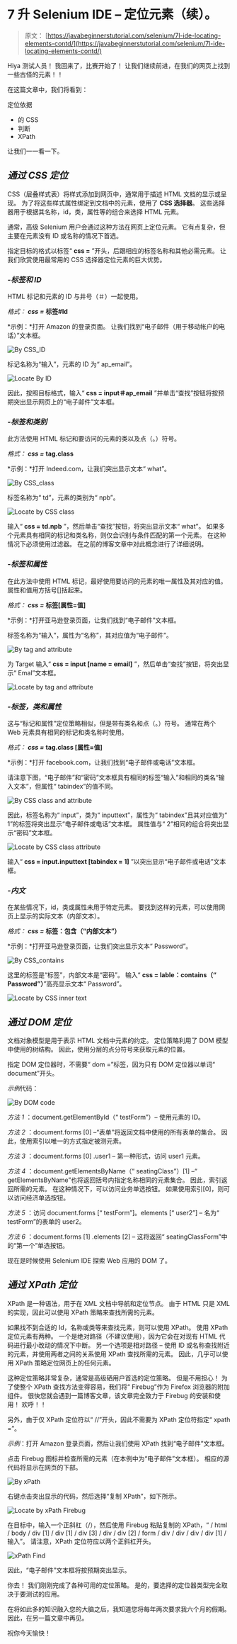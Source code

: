 # 7 升 Selenium IDE – 定位元素（续）。

> 原文： [https://javabeginnerstutorial.com/selenium/7l-ide-locating-elements-contd/](https://javabeginnerstutorial.com/selenium/7l-ide-locating-elements-contd/)

Hiya 测试人员！ 我回来了，比赛开始了！ 让我们继续前进，在我们的网页上找到一些古怪的元素！！

在这篇文章中，我们将看到：

定位依据

*   的 CSS
*   判断
*   XPath

让我们一一看一下。

## *通过 CSS 定位*

CSS（层叠样式表）将样式添加到网页中，通常用于描述 HTML 文档的显示或呈现。 为了将这些样式属性绑定到文档中的元素，使用了 **CSS 选择器**。 这些选择器用于根据其名称，id，类，属性等的组合来选择 HTML 元素。

通常，高级 Selenium 用户会通过这种方法在网页上定位元素。 它有点复杂，但主要在元素没有 ID 或名称的情况下首选。

指定目标的格式以标签“ **css =** ”开头，后跟相应的标签名称和其他必需元素。 让我们欣赏使用最常用的 CSS 选择器定位元素的巨大优势。

### *-标签和 ID*

HTML 标记和元素的 ID 与井号（＃）一起使用。

*格式： **css =*** **标签#Id**

*示例：*打开 Amazon 的登录页面。 让我们找到“电子邮件（用于移动帐户的电话）”文本框。

![By CSS_ID](img/c464d11aaf26bb8a642ead078102cada.png)

标记名称为“输入”，元素的 ID 为“ ap_email”。

![Locate By ID](img/ae412ac5da6398f85bf12437d8386198.png)

因此，按照目标格式，输入“ **css = input＃ap_email** ”并单击“查找”按钮将按预期突出显示网页上的“电子邮件”文本框。

### *-标签和类别*

此方法使用 HTML 标记和要访问的元素的类以及点（。）符号。

*格式： **css =*** **tag.class**

*示例：*打开 Indeed.com，让我们突出显示文本“ what”。

![By CSS_class](img/059d57fec394077516938a88ad66891e.png)

标签名称为“ td”，元素的类别为“ npb”。

![Locate by CSS class](img/fd69091c950a308d526a413f62ae1379.png)

输入“ **css = td.npb** ”，然后单击“查找”按钮，将突出显示文本“ what”。 如果多个元素具有相同的标记和类名称，则仅会识别与条件匹配的第一个元素。 在这种情况下必须使用过滤器。 在之前的博客文章中对此概念进行了详细说明。

### *-标签和属性*

在此方法中使用 HTML 标记，最好使用要访问的元素的唯一属性及其对应的值。 属性和值用方括号[]括起来。

*格式： **css =*** **标签[属性=值]**

*示例：*打开亚马逊登录页面，让我们找到“电子邮件”文本框。

标签名称为“输入”，属性为“名称”，其对应值为“电子邮件”。

![By tag and attribute](img/965ac7926f71a76bcd1b51dfbfe6365e.png)

为 Target 输入“ **css = input [name = email]** ”，然后单击“查找”按钮，将突出显示“ Emal”文本框。

![Locate by tag and attribute](img/f821e0b2c6decc41fe8d7df47958281c.png)

### *-标签，类和属性*

这与“标记和属性”定位策略相似，但是带有类名和点（。）符号。 通常在两个 Web 元素具有相同的标记和类名称时使用。

*格式： **css =*** **tag.class [属性=值]**

*示例：*打开 facebook.com，让我们找到“电子邮件或电话”文本框。

请注意下图，“电子邮件”和“密码”文本框具有相同的标签“输入”和相同的类名“输入文本”，但属性“ tabindex”的值不同。

![By CSS class and attribute](img/b91a4e300322369f101a56dbd3cc0dcd.png)

因此，标签名称为“ input”，类为“ inputtext”，属性为“ tabindex”且其对应值为“ 1”的标签将突出显示“电子邮件或电话”文本框。 属性值与“ 2”相同的组合将突出显示“密码”文本框。

![Locate by CSS class attribute](img/ccf6fbf393e45f21d2e1a63f075ccdb2.png)

输入“ **css = input.inputtext [tabindex = 1]** ”以突出显示“电子邮件或电话”文本框。

### *-内文*

在某些情况下，id，类或属性未用于特定元素。 要找到这样的元素，可以使用网页上显示的实际文本（内部文本）。

*格式： **css =*** **标签：包含（“内部文本”）**

*示例：*打开亚马逊登录页面，让我们突出显示文本“ Password”。

![By CSS_contains](img/fe3e56af63a93f1541859aef29e819ed.png)

这里的标签是“标签”，内部文本是“密码”。 输入“ **css = lable：contains（“ Password”）**”高亮显示文本“ Password”。

![Locate by CSS inner text](img/daebecadefff14630560844a48675eaa.png)

## *通过 DOM 定位*

文档对象模型是用于表示 HTML 文档中元素的约定。 定位策略利用了 DOM 模型中使用的树结构。 因此，使用分层的点分符号来获取元素的位置。

指定 DOM 定位器时，不需要“ dom =”标签，因为只有 DOM 定位器以单词“ document”开头。

*示例*代码：

![By DOM code](img/4451e94cea0e0ce7ff2ee5d23b3bbb79.png)

*方法 1* ：document.getElementById（“ testForm”）– 使用元素的 ID。

*方法 2* ：document.forms [0] –“表单”将返回文档中使用的所有表单的集合。 因此，使用索引以唯一的方式指定被测元素。

*方法 3* ：document.forms [0] .user1 – 第一种形式，访问 user1 元素。

*方法 4* ：document.getElementsByName（“ seatingClass”）[1] –“ getElementsByName”也将返回括号内指定名称相同的元素集合。 因此，索引返回所需的元素。 在这种情况下，可以访问业务单选按钮。 如果使用索引[0]，则可以访问经济单选按钮。

*方法 5* ：访问 document.forms [“ testForm”]。elements [“ user2”] – 名为“ testForm”的表单的 user2。

*方法 6* ：document.forms [1] .elements [2] – 这将返回“ seatingClassForm”中的“第一个”单选按钮。

现在是时候使用 Selenium IDE 探索 Web 应用的 DOM 了。

## *通过 XPath 定位*

XPath 是一种语法，用于在 XML 文档中导航和定位节点。 由于 HTML 只是 XML 的实现，因此可以使用 XPath 策略来查找所需的元素。

如果找不到合适的 Id，名称或类等来查找元素，则可以使用 XPath。 使用 XPath 定位元素有两种。 一个是绝对路径（不建议使用），因为它会在对现有 HTML 代码进行最小改动的情况下中断。 另一个选项是相对路径 – 使用 ID 或名称查找附近的元素，并使用两者之间的关系使用 XPath 查找所需的元素。 因此，几乎可以使用 XPath 策略定位网页上的任何元素。

这种定位策略非常复杂，通常是高级硒用户首选的定位策略。 但是不用担心！ 为了使整个 XPath 查找方法变得容易，我们将“ Firebug”作为 Firefox 浏览器的附加组件。 很快您就会遇到一篇博客文章，该文章完全致力于 Firebug 的安装和使用！ 欢呼！！

另外，由于仅 XPath 定位符以“ //”开头，因此不需要为 XPath 定位符指定“ xpath =”。

*示例*：打开 Amazon 登录页面，然后让我们使用 XPath 找到“电子邮件”文本框。

点击 Firebug 图标并检查所需的元素（在本例中为“电子邮件”文本框）。 相应的源代码将显示在网页的下部。

![By xPath](img/ac45c24ffc9dbff4d1e7409ad7fbd8e1.png)

右键点击突出显示的代码，然后选择“复制 XPath”，如下所示。

![Locate by xPath Firebug](img/e67cf8a260f8319cfa31b5a87907c330.png)

在目标中，输入一个正斜杠（/），然后使用 Firebug 粘贴复制的 XPath，“ / html / body / div [1] / div [1] / div [3] / div / div [2] / form / div / div / div / div [1] /输入”。 请注意，XPath 定位符应以两个正斜杠开头。

![xPath Find](img/c50693b13adc2029bfd216fc3cb5e3df.png)

因此，“电子邮件”文本框将按预期突出显示。

你去！ 我们刚刚完成了各种可用的定位策略。 是的，要选择的定位器类型完全取决于要测试的应用。

在将如此多的知识融入您的大脑之后，我知道您将每年两次要求我六个月的假期。 因此，在另一篇文章中再见。

祝你今天愉快！

